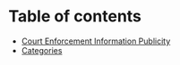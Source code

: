 # Table of contents

* [Court Enforcement Information Publicity](README.md)
* [Categories](categories.md)
